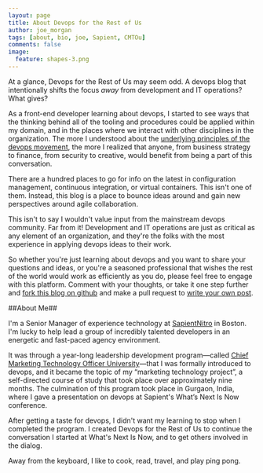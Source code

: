 ```yaml
---
layout: page
title: About Devops for the Rest of Us
author: joe_morgan
tags: [about, bio, joe, Sapient, CMTOu]
comments: false
image:
  feature: shapes-3.png
---
```


At a glance, Devops for the Rest of Us may seem odd. A devops blog that intentionally shifts the focus <i>away</i> from development and IT operations? What gives?

As a front-end developer learning about devops, I started to see ways that the thinking behind all of the tooling and procedures could be applied within my domain, and in the places where we interact with other disciplines in the organization. The more I understood about the [underlying principles of the devops movement](/what-is-devops/ "What is Devops?"), the more I realized that anyone, from business strategy to finance, from security to creative, would benefit from being a part of this conversation.

There are a hundred places to go for info on the latest in configuration management, continuous integration, or virtual containers. This isn't one of them. Instead, this blog is a place to bounce ideas around and gain new perspectives around agile collaboration.

This isn't to say I wouldn't value input from the mainstream devops community. Far from it! Development and IT operations are just as critical as any element of an organization, and they're the folks with the most experience in applying devops ideas to their work.

So whether you're just learning about devops and you want to share your questions and ideas, or you're a seasoned professional that wishes the rest of the world would work as efficiently as you do, please feel free to engage with this platform. Comment with your thoughts, or take it one step further and <a href="https://github.com/JoeMorgan/devopsfortherestofus" target="_blank" title="Fork this blog on GitHub.com">fork this blog on github</a> and make a pull request to [write your own post](/submission/ "Learn how to submit your own post to Devops for the Rest of Us").

##About Me##

I'm a Senior Manager of experience technology at <a href="http://www.sapientnitro.com/en-us.html#home" target="_blank" title="SapientNitro.com">SapientNitro</a> in Boston. I'm lucky to help lead a group of incredibly talented developers in an energetic and fast-paced agency environment.

It was through a year-long leadership development program&#8212;called <a href="http://sapientnitroblog.com/tagged/CMTOu" target="_blank" title="Read about Chief Marketing Technology Officer University on the SapientNitro blog">Chief Marketing Technology Officer University</a>&#8212;that I was formally introduced to devops, and it became the topic of my “marketing technology project”, a self-directed course of study that took place over approximately nine months. The culmination of this program took place in Gurgaon, India, where I gave a presentation on devops at Sapient's What’s Next Is Now conference.

After getting a taste for devops, I didn't want my learning to stop when I completed the program. I created Devops for the Rest of Us to continue the conversation I started at What's Next Is Now, and to get others involved in the dialog.

Away from the keyboard, I like to cook, read, travel, and play ping pong.
